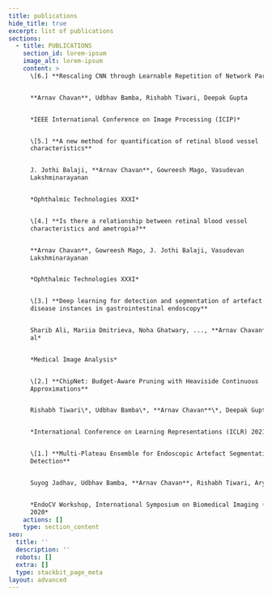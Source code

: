 ```yaml
---
title: publications
hide_title: true
excerpt: list of publications
sections:
  - title: PUBLICATIONS
    section_id: lorem-ipsum
    image_alt: lorem-ipsum
    content: >
      \[6.] **Rescaling CNN through Learnable Repetition of Network Parameters**


      **Arnav Chavan**, Udbhav Bamba, Rishabh Tiwari, Deepak Gupta


      *IEEE International Conference on Image Processing (ICIP)*


      \[5.] **A new method for quantification of retinal blood vessel
      characteristics**


      J. Jothi Balaji, **Arnav Chavan**, Gowreesh Mago, Vasudevan
      Lakshminarayanan


      *Ophthalmic Technologies XXXI*


      \[4.] **Is there a relationship between retinal blood vessel
      characteristics and ametropia?**


      **Arnav Chavan**, Gowreesh Mago, J. Jothi Balaji, Vasudevan
      Lakshminarayanan


      *Ophthalmic Technologies XXXI*


      \[3.] **Deep learning for detection and segmentation of artefact and
      disease instances in gastrointestinal endoscopy**


      Sharib Ali, Mariia Dmitrieva, Noha Ghatwary, ..., **Arnav Chavan**  *Et
      al*


      *Medical Image Analysis*


      \[2.] **ChipNet: Budget-Aware Pruning with Heaviside Continuous
      Approximations**


      Rishabh Tiwari\*, Udbhav Bamba\*, **Arnav Chavan**\*, Deepak Gupta\*


      *International Conference on Learning Representations (ICLR) 2021*


      \[1.] **Multi-Plateau Ensemble for Endoscopic Artefact Segmentation and
      Detection**


      Suyog Jadhav, Udbhav Bamba, **Arnav Chavan**, Rishabh Tiwari, Aryan Raj


      *EndoCV Workshop, International Symposium on Biomedical Imaging (ISBI)
      2020*
    actions: []
    type: section_content
seo:
  title: ''
  description: ''
  robots: []
  extra: []
  type: stackbit_page_meta
layout: advanced
---
```

